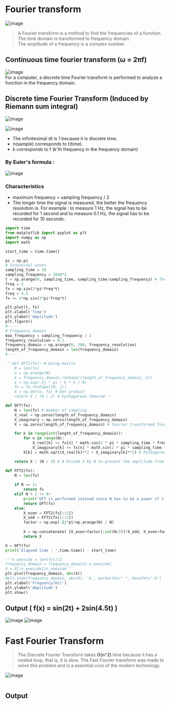 # Fourier transform
![image](https://user-images.githubusercontent.com/67142421/155687402-a9ae5d4a-9baa-4a83-ac6e-b504ebf805df.png)
>A Fourier transform is a method to find the frequencies of a function. The time domain is transformed to frequency domain.<br>
>The amplitude of a frequency is a complex number.

## Continuous time fourier transform (ω = 2πf)
![image](https://user-images.githubusercontent.com/67142421/155603554-7edd2873-0942-4465-a931-b6f07a5494da.png)<br>
For a computer, a discrete time Fourier transform is performed to analyze a function in the frequency domain.

## Discrete time Fourier Transform (Induced by Riemann sum integral)
![image](https://user-images.githubusercontent.com/67142421/155689010-f04e9a51-ccba-4951-81d2-6346de16f5fc.png)

![image](https://user-images.githubusercontent.com/67142421/155687366-75207445-8ab9-49fe-9505-6c11786e877f.png)<br>
* The infinitesimal dt is 1 because it is discrete time.
* n(sample) corresponds to t(time).
* k corresponds to f (k'th frequency in the frequency domain)

### By Euler's formula :
![image](https://user-images.githubusercontent.com/67142421/155604064-dac589d7-b367-4648-9202-df41ea56f8be.png)

### Characteristics
* maximum frequency = sampling frequency / 2
* The longer time the signal is measured, the better the frequency resolution is. 
  For example : to measure 1 Hz, the signal has to be recorded for 1 second and to measure 0.1 Hz, the signal has to be recorded for 10 seconds.

~~~Python
import time
from matplotlib import pyplot as plt
import numpy as np
import math

start_time = time.time()

pi = np.pi
# Sinusoidal waves
sampling_time = 10
sampling_frequency = 2048*2
t = np.arange(0, sampling_time, sampling_time/sampling_frequency) # The longer period the signal is measured, the better the frequency resolution is.
freq = 2
fx = np.sin(2*pi*freq*t)
freq = 4.5
fx += 2*np.sin(2*pi*freq*t)

plt.plot(t, fx)
plt.xlabel('Time')
plt.ylabel('Amplitude')
plt.figure()
#-----
# Frequency domain
max_frequency = sampling_frequency / 2
frequency_resolution = 0.1
frequency_domain = np.arange(0, 200, frequency_resolution)
length_of_frequency_domain = len(frequency_domain)
#-----

'''def DFT2(fx): # Using matrix
    N = len(fx)
    n = np.arange(N)
    k = frequency_domain.reshape((length_of_frequency_domain, 1))
    e = np.exp(-2j * pi * k * n / N)
    fx = fx.reshape((N, 1))
    X = np.dot(e, fx) # Dot product
    return X / (N / 2) # Pythagorean theorem'''

def DFT(fx):
    N = len(fx) # Number of sampling
    X_real = np.zeros(length_of_frequency_domain)
    X_imaginary = np.zeros(length_of_frequency_domain)
    X = np.zeros(length_of_frequency_domain) # Fourier transformed function

    for k in range(int(length_of_frequency_domain)):
        for n in range(N):
            X_real[k] += fx[n] * math.cos(2 * pi * sampling_time * frequency_resolution * k * n / N)
            X_imaginary[k] += fx[n] * math.sin(2 * pi * sampling_time * frequency_resolution * k * n / N)
        X[k] = math.sqrt(X_real[k]**2 + X_imaginary[k]**2) # Pythagorean theorem

    return X / (N / 2) # # Divide X by N to prevent the amplitude from being too big(Normalization)

def FFT2(fx):
    N = len(fx)
    
    if N == 1:
        return fx
    elif N % 2 != 0:
        print('DFT is performed instead since N has to be a power of 2 for FFT')
        return DFT(fx)
    else:
        X_even = FFT2(fx[::2])
        X_odd = FFT2(fx[1::2])
        factor = np.exp(-2j*pi*np.arange(N) / N)
        
        X = np.concatenate( [X_even+factor[:int(N/2)]*X_odd, X_even+factor[int(N/2):]*X_odd] )
        return X

X = DFT(fx)
print('Elapsed time : ',time.time() - start_time)

'''n_oneside = len(fx)//2
frequency_domain = frequency_domain[:n_oneside]
X = X[:n_oneside]/n_oneside'''
plt.plot(frequency_domain, abs(X))
#plt.stem(frequency_domain, abs(X), 'b', markerfmt=" ", basefmt="-b")
plt.xlabel('Frequency(Hz)')
plt.ylabel('Amplitude')
plt.show()
~~~
## Output ( f(x) = sin(2t) + 2sin(4.5t) )
![image](https://user-images.githubusercontent.com/67142421/155848552-e68560a6-353b-427a-b1fe-fa2e2fb31071.png)
![image](https://user-images.githubusercontent.com/67142421/155848706-20983ffc-9f2b-4412-94db-524cad96c3d1.png)

# Fast Fourier Transform
> The Discrete Fourier Transform takes **O(n^2)** time because it has a nested loop, that is, it is slow.
> The Fast Fourier transform was made to solve this problem and is a essential core of the modern technology.

![image](https://user-images.githubusercontent.com/67142421/155605699-0773c7d0-99fa-4773-ac15-3ddf48958146.png)

~~~Python
~~~

## Output
